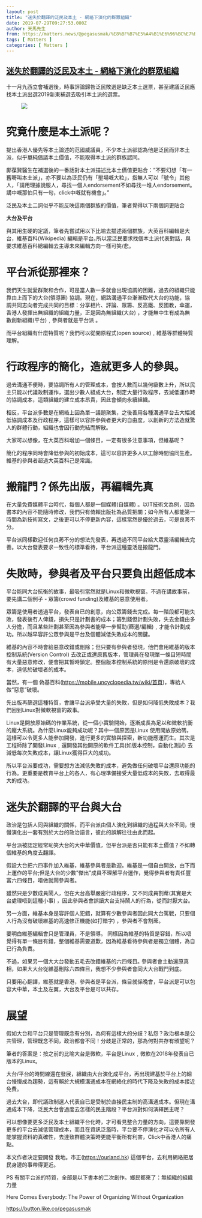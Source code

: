 ```yaml
---
layout: post
title: "迷失於翻譯的泛民及本土 - 網絡下演化的群眾組織"
date: 2019-07-29T09:27:53.000Z
author: 天馬先生
from: https://matters.news/@pegasusmak/%E8%BF%B7%E5%A4%B1%E6%96%BC%E7%BF%BB%E8%AD%AF%E7%9A%84%E6%B3%9B%E6%B0%91%E5%8F%8A%E6%9C%AC%E5%9C%9F-%E7%B6%B2%E7%B5%A1%E4%B8%8B%E6%BC%94%E5%8C%96%E7%9A%84%E7%BE%A4%E7%9C%BE%E7%B5%84%E7%B9%94-zdpuAmVRXKuFWQjLJX3Ubzw5dVcJUWUQDwp1EVgBjQudVfyGj
tags: [ Matters ]
categories: [ Matters ]
---
```

<!--1564392473000-->
[迷失於翻譯的泛民及本土 - 網絡下演化的群眾組織](https://matters.news/@pegasusmak/%E8%BF%B7%E5%A4%B1%E6%96%BC%E7%BF%BB%E8%AD%AF%E7%9A%84%E6%B3%9B%E6%B0%91%E5%8F%8A%E6%9C%AC%E5%9C%9F-%E7%B6%B2%E7%B5%A1%E4%B8%8B%E6%BC%94%E5%8C%96%E7%9A%84%E7%BE%A4%E7%9C%BE%E7%B5%84%E7%B9%94-zdpuAmVRXKuFWQjLJX3Ubzw5dVcJUWUQDwp1EVgBjQudVfyGj)
------

<div>
<p>十一月九西立會補選後，時事評論歸咎泛民敗選是缺乏本土選票，甚至建議泛民應找本土派出選2019新東補選去吸引本土派的選票。</p><figure class="image"><img src="https://assets.matters.news/embed/909cdb6d-6781-4b45-86e9-0cebfbcea16b/1-crj-q-oy-9xw-y1-ub-sl-t-g-hg.jpeg" data-asset-id="909cdb6d-6781-4b45-86e9-0cebfbcea16b" referrerpolicy="no-referrer"><figcaption><span></span></figcaption></figure><h1>究竟什麼是本土派呢？</h1><p>提出香港人優先等本土論述的范國威議員，不少本土派郤認為他是泛民而非本土派，似乎單純倡議本土價值，不能取得本土派的群族認同。</p><p>鄺葆賢醫生在補選後的一番話對本土派描述比本土價值更貼合：”不要幻想「有一舊嘢叫本土派」，亦不要以為泛民仍有「壓場嘅大粒」，指無人可以「號令」其他人，「請用理據說服人，尋找一個人endorsement不如尋找一堆人endorsement。講中嘅那怕只有一句，click中嘅就有機會」。”</p><p>泛民及本土二詞似乎不能反映這兩個群族的價值，筆者覺得以下兩個詞更貼合</p><p><strong>大台及平台</strong></p><p>與其用生硬的定議，筆者先嘗試用以下比喻去描述兩個群族，大英百科編輯是大台，維基百科(Wikipedia) 編輯是平台｡所以當泛民要求找個本土派代表對話，與要求維基百科總編輯去主導未來編輯方向一樣可笑/悲。</p><h1>平台派從那裡來？</h1><p>我們天生就愛群聚和合作，可是當人數一多就會出現協調的困難，過去的組織只能靠由上而下的大台(領導團) 協調。現在，網路溝通平台漸漸取代大台的功能，協調共同志向者完成共同的目標：分享相片、評論、眾籌、反高鐵、反國教，傘運，香港人發揮出無組織的組織力量，正是因為無組織(大台) ，才能無中生有成為無數創新組織(平台)﹐參與者就是平台派 ｡</p><p>而平台組織有什麼特質呢？我們可以從開原程式(open source)﹐維基等群體特質理解。</p><h1>行政程序的簡化，造就更多人的參與。</h1><p>過去溝通不便時，要協調所有人的管理成本，會按人數而以幾何級數上升，所以民主只能以代議政制運作，選出少數人組成大台，制定大量行政程序，去減低運作時的協調成本，這類組織的建立成本昂貴，因此會傾向永續組織。</p><p>相反，平台派多數是在網絡上因為單一議題聚集，之後善用各種溝通平台去大幅減低協調成本及行政程序，這樣可以容許參與者更大的自由度，以創新的方法造就驚人的群體行動，組織也會因行動完結而解散。</p><p>大家可以想像，在大英百科增加一個條目，一定有很多注意事項，但維基呢？</p><p>簡化的程序同時會降低參與的初始成本，這可以容許更多人以工餘時間協同生產。維基的參與者超過大英百科己是常識。</p><h1>搬龍門？係先出版，再編輯先真</h1><p>在大量免費媒體平台時代，每個人都是一個媒體(自媒體) 。以IT技術文為例，因為書本的內容不能隨時修改，我們只有倚賴出版社為品質把關；如今所有人都能第一時間為新技術寫文，之後更可以不停更新內容，這樣當然是優於過去，可是良莠不分。</p><p>平台派同樣歡迎任何良莠不分的想法先發表，再透過不同平台給大眾靈活編輯去完善。以大台發表要求一致性的標準看待，平台派這種靈活是搬龍門。</p><h1>失敗時，參與者及平台只要負出超低成本</h1><p>平台能同大台抗衡的故事，最吸引當然就是Linux和微軟視窗。不過在講故事前，要先講二個例子 - 眾籌(crowd funding)及維基的惡意使用者。</p><p>眾籌是使用者透過平台，發表自已的創意，向公眾籌錢去完成。每一階段都可能失敗，發表後冇人俾錢，損失只是計劃書的成本；籌到錢但計劃失敗，失去金錢由多人分擔，而且某些計劃甚至因為參與者能早一步幫助(篩選/編輯)﹐才能令計劃成功。所以越早容許公眾參與是平台及個體減低失敗成本的關鍵。</p><p>維基的內容不時會給惡意改錯或刪除；但只要有參與者發現，他們會用維基的版本控制系統(Version Control) 去改正或還原舊版本，管理員在發現單一條目短時間有大量惡意修改，便會把其暫時鎖定。整個版本控制系統的原則是令還原破壞的成本，遠低於破壞者的成本。</p><p>當然，有一個 偽基百科(<a href="https://mobile.uncyclopedia.tw/wiki/%E9%A6%96%E9%A0%81" target="_blank">https://mobile.uncyclopedia.tw/wiki/首頁</a>)，專給人做”惡意”破壞。</p><p>先出版再篩選這種特質，會讓平台派承受大量的失敗，但是如何降低失敗成本？我們回到Linux對微軟視窗的故事。</p><p>Linux是開放原始碼的作業系統，從一個小實驗開始，逐漸成長為足以和微軟抗衡的龐大系統。為什麼Linux能夠成功呢？其中一個原因是Linux 使用開放原始碼，這樣可以令更多人能參加開發，進行更多的實驗與探索，新功能應運而生。其次是工程師除了開發Linux﹐還開發其他開原的軟件工具(如版本控制，自動化測試) 去減低每次失敗成本，讓Linux獲得巨大的成功。</p><p>所以平台派要成功，需要想方法減低失敗的成本，避免做任何破壞平台還原功能的行為。更重要是教育平台上的各人，有心理準備接受大量低成本的失敗，去取得最大的成功。</p><h1>迷失於翻譯的平台與大台</h1><p>政治是包括人同與組織的關係，而平台派由個人演化到組織的過程與大台不同，慢慢演化出一套有別於大台的政治語言，彼此的誤解往往由此而起。</p><p>平台派被認定經常恥笑大台的大中華價值，但平台派是否只能有本土價值？不如轉個維基的角度去翻譯。</p><p>假設大台把六四事件加入維基，維基參與者是歡迎。維基是一個自由開放，由下而上運作的平台;但是大台的少數”傑出”成員不理解平台運作，覺得參與者有責任豐富六四條目，唔做就鬧參與者。</p><p>雖然只是少數成員鬧人，但在大台高舉嚴密行政程序，又不同成員割蓆(其實是大台處理唔到這種小事) ，因此參與者會誤讀大台支持鬧人的行為，從而討厭大台。</p><p>另一方面，維基本身是容許個人犯錯，就算有少數參與者因此同大台罵戰，只要個人行為沒有破壞維基的高速修正機能(如打錯字) ，參與者不會割蓆。</p><p>要明白維基編輯會只是管理員，不是領導。 同樣因為維基的特質是容錯，所以唔覺得有單一條目有錯，整個維基需要道歉，因為維基看待參與者是獨立個體，為自已行為負責。</p><p>不過，如果另一個大大台發動五毛去改錯維基的六四條目｡ 參與者會主動還原真相，如果大大台從維基刪除六四條目，我想不少參與者會同大大台戰鬥到底。</p><p>只要用心翻譯，維基就是香港，參與者是平台派，條目就係晚會，平台派是可以包容大中華，本土及左翼，大台及平台是可以共存。</p><h1>展望</h1><p>假如大台和平台只是管理既念有分別，為何有這樣大的分歧？私怨？政治根本是公共管理，管理既念不同，政治都會不同！分歧是正常的，那為何對共存有頒望呢？</p><p>筆者的答案是：按之前的比喻大台是微軟，平台是Linux﹐微軟在2018年發表自已版本的Linux｡</p><p>大台/平台的時間線還在發展，組織由大台演化成平台，再出現建基於平台上的細台慢慢成為趨勢，這有賴於大規模溝通成本在網絡化的時代下降及失敗的成本接近免費。</p><p>過去大台，即代議政制選人代表自已是受制於直接民主制的高溝通成本。但現在溝通成本下降，泛民大台會過度去怎樣的民主階段？平台派對如何演繹民主呢？</p><p>可以想像要更多泛民及本土組織平台化時，才可看見整合力量的方向，這要靠開發更多的平台去減低管理成本，而且在資訊泛濫時，平台要不停演化才可以令所有人能掌握資料的真確性，去達致群體決策時更能平衡所有利害，Click中香港人的痛點。</p><p>本文作者決定要開發 我地。市正(<a href="https://ourland.hk/" target="_blank">https://ourland.hk</a>) 這個平台，去利用網絡把居民身邊的事帶得更近。</p><p>PS 有關平台派的特質，全部是以下書本的二次創作。鄉民都來了：無組織的組織力量</p><p>Here Comes Everybody: The Power of Organizing Without Organization</p><p><a href="https://button.like.co/pegasusmak" target="_blank">https://button.like.co/pegasusmak</a></p>
</div>

